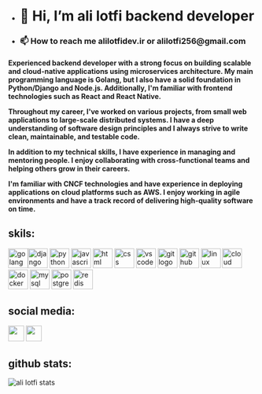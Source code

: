 -  <h1 > 👋 Hi, I’m ali lotfi backend developer </h1>  
- <h3> 📫 How to reach me alilotfidev.ir or alilotfi256@gmail.com </h3>
<h4>

Experienced backend developer with a strong focus on building scalable and cloud-native applications using microservices architecture. My main programming language is Golang, but I also have a solid foundation in Python/Django and Node.js. Additionally, I'm familiar with frontend technologies such as React and React Native.

Throughout my career, I've worked on various projects, from small web applications to large-scale distributed systems. I have a deep understanding of software design principles and I always strive to write clean, maintainable, and testable code.

In addition to my technical skills, I have experience in managing and mentoring people. I enjoy collaborating with cross-functional teams and helping others grow in their careers.

I'm familiar with CNCF technologies and have experience in deploying applications on cloud platforms such as AWS. I enjoy working in agile environments and have a track record of delivering high-quality software on time.
</h4>

## skils:
<!-- golang  -->
<img src="https://img.icons8.com/color/48/000000/golang.png" alt="golang logo" width="40" height="40"/><img src="https://img.icons8.com/color/48/000000/django.png" alt="django logo" width="40" height="40"/>
<img src="https://img.icons8.com/color/48/000000/python.png" alt="python logo" width="40" height="40"/>
<img src="https://img.icons8.com/color/48/000000/javascript.png" alt="javascript logo" width="40" height="40"/>
<img src="https://img.icons8.com/color/48/000000/html-5.png" alt="html logo" width="40" height="40"/>
<img src="https://img.icons8.com/color/48/000000/css3.png" alt="css logo" width="40" height="40"/>
<img src="https://img.icons8.com/color/48/000000/visual-studio-code-2019.png" alt="vscode logo" width="40" height="40"/>
<img src="https://img.icons8.com/color/48/000000/git.png" alt="git logo" width="40" height="40"/>
<img src="https://img.icons8.com/color/48/000000/github--v1.png" alt="github logo" width="40" height="40"/>
<img src="https://img.icons8.com/color/48/000000/linux.png" alt="linux logo" width="40" height="40"/>
<img src="https://img.icons8.com/color/48/000000/cloud.png" alt="cloud logo" width="40" height="40"/>
<img src="https://img.icons8.com/color/48/000000/docker.png" alt="docker logo" width="40" height="40"/>
<img src="https://img.icons8.com/color/48/000000/mysql-logo.png" alt="mysql logo" width="40" height="40"/>
<img src="https://img.icons8.com/color/48/000000/postgreesql.png" alt="postgresql logo" width="40" height="40"/>
<img src="https://img.icons8.com/color/48/000000/redis.png" alt="redis logo" width="40" height="40"/>

## social media:
<!-- linkedin -->
<a href="https://www.linkedin.com/in/ali-lotfi-08419a207" target="_blank" rel="noreferrer"><img src="https://raw.githubusercontent.com/danielcranney/readme-generator/main/public/icons/socials/linkedin.svg" width="32" height="32" /></a> 
 <a href="https://discord.com/users/aliaqa#3975" target="_blank" rel="noreferrer"><img src="https://raw.githubusercontent.com/danielcranney/readme-generator/main/public/icons/socials/discord.svg" width="32" height="32" /></a> 


## github stats:


 ![ali lotfi stats](https://github-readme-stats.vercel.app/api?username=aliaqa256&show_icons=true&theme=radical&locale=en&custom_title=ali%20lotfi%20stats&count_private=true&include_all_commits=true,contribs)  
 
<html>


</html>

